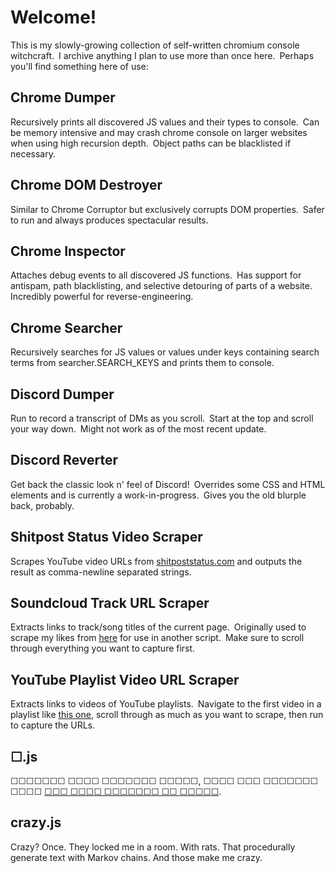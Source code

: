 # Welcome!
This is my slowly-growing collection of self-written chromium console witchcraft.&ensp;I archive anything I plan to use more than once here.&ensp;Perhaps you'll find something here of use:

## Chrome Dumper
Recursively prints all discovered JS values and their types to console.&ensp;Can be memory intensive and may crash chrome console on larger websites when using high recursion depth.&ensp;Object paths can be blacklisted if necessary.

## Chrome DOM Destroyer
Similar to Chrome Corruptor but exclusively corrupts DOM properties.&ensp;Safer to run and always produces spectacular results.

## Chrome Inspector
Attaches debug events to all discovered JS functions.&ensp;Has support for antispam, path blacklisting, and selective detouring of parts of a website.&ensp;Incredibly powerful for reverse-engineering.

## Chrome Searcher
Recursively searches for JS values or values under keys containing search terms from searcher.SEARCH_KEYS and prints them to console.

## Discord Dumper
Run to record a transcript of DMs as you scroll.&ensp;Start at the top and scroll your way down.&ensp;Might not work as of the most recent update.

## Discord Reverter
Get back the classic look n' feel of Discord!&ensp;Overrides some CSS and HTML elements and is currently a work-in-progress.&ensp;Gives you the old blurple back, probably.

## Shitpost Status Video Scraper
Scrapes YouTube video URLs from [shitpoststatus.com](https://shitpoststatus.com/) and outputs the result as comma-newline separated strings.

## Soundcloud Track URL Scraper
Extracts links to track/song titles of the current page.&ensp;Originally used to scrape my likes from [here](https://soundcloud.com/fasteroid-1/likes) for use in another script.&ensp;Make sure to scroll through everything you want to capture first.

## YouTube Playlist Video URL Scraper
Extracts links to videos of YouTube playlists.&ensp;Navigate to the first video in a playlist like [this one](https://www.youtube.com/watch?v=q6EoRBvdVPQ&list=PLFsQleAWXsj_4yDeebiIADdH5FMayBiJo&index=1), scroll through as much as you want to scrape, then run to capture the URLs.

## ☐.js
☐⁢⁤⁢⁢⁢⁤⁢⁤☐⁢⁤⁤⁢⁤⁤⁤⁢☐⁢⁤⁤⁢⁢⁢⁤⁤☐⁢⁤⁤⁢⁤⁤⁤⁤☐⁢⁤⁤⁢⁢⁤⁢⁢☐⁢⁤⁤⁢⁢⁤⁢⁤☐⁢⁤⁤⁤⁢⁢⁤⁤ ☐⁢⁤⁤⁢⁤⁢⁢⁤☐⁢⁤⁤⁢⁤⁤⁤⁢☐⁢⁤⁤⁤⁢⁤⁢⁢☐⁢⁤⁤⁢⁤⁤⁤⁤ ☐⁢⁤⁤⁢⁢⁢⁤⁤☐⁢⁤⁤⁤⁢⁢⁤⁢☐⁢⁤⁤⁤⁤⁢⁢⁤☐⁢⁤⁤⁤⁢⁢⁢⁢☐⁢⁤⁤⁤⁢⁤⁢⁢☐⁢⁤⁤⁢⁤⁢⁢⁤☐⁢⁤⁤⁢⁢⁢⁤⁤ ☐⁢⁤⁤⁢⁢⁢⁤⁢☐⁢⁤⁤⁢⁤⁤⁤⁤☐⁢⁤⁤⁤⁤⁢⁢⁢☐⁢⁤⁤⁢⁢⁤⁢⁤☐⁢⁤⁤⁤⁢⁢⁤⁤, ☐⁢⁤⁤⁢⁤⁤⁢⁢☐⁢⁤⁤⁢⁤⁢⁢⁤☐⁢⁤⁤⁢⁤⁢⁤⁤☐⁢⁤⁤⁢⁢⁤⁢⁤ ☐⁢⁤⁤⁤⁢⁤⁢⁢☐⁢⁤⁤⁢⁤⁢⁢⁢☐⁢⁤⁤⁢⁢⁤⁢⁤ ☐⁢⁤⁤⁢⁢⁤⁢⁤☐⁢⁤⁤⁤⁤⁢⁢⁢☐⁢⁤⁤⁢⁢⁤⁢⁤☐⁢⁤⁤⁤⁢⁢⁤⁢☐⁢⁤⁤⁤⁢⁢⁢⁢☐⁢⁤⁤⁤⁢⁤⁢⁢☐⁢⁤⁤⁤⁢⁢⁤⁤ ☐⁢⁤⁤⁢⁢⁤⁤⁢☐⁢⁤⁤⁤⁢⁢⁤⁢☐⁢⁤⁤⁢⁤⁤⁤⁤☐⁢⁤⁤⁢⁤⁤⁢⁤ [☐⁢⁤⁤⁤⁢⁤⁢⁢☐⁢⁤⁤⁢⁤⁢⁢⁢☐⁢⁤⁤⁢⁢⁤⁢⁤ ☐⁢⁤⁢⁢⁤⁤⁢⁢☐⁢⁤⁤⁢⁤⁤⁤⁤☐⁢⁤⁤⁤⁢⁢⁤⁤☐⁢⁤⁤⁤⁢⁤⁢⁢ ☐⁢⁤⁢⁢⁤⁤⁢⁢☐⁢⁤⁤⁢⁤⁢⁢⁤☐⁢⁤⁤⁢⁢⁢⁤⁢☐⁢⁤⁤⁤⁢⁢⁤⁢☐⁢⁤⁤⁢⁢⁢⁢⁤☐⁢⁤⁤⁤⁢⁢⁤⁢☐⁢⁤⁤⁤⁤⁢⁢⁤ ☐⁢⁤⁤⁢⁤⁢⁢⁤☐⁢⁤⁤⁢⁤⁤⁤⁢ ☐⁢⁤⁢⁢⁤⁤⁤⁤☐⁢⁤⁢⁢⁤⁤⁢⁤☐⁢⁤⁢⁢⁤⁤⁤⁤☐⁢⁤⁢⁤⁢⁢⁤⁢☐⁢⁤⁢⁢⁤⁢⁢⁤](https://youtu.be/4GvsYk5rLGk?t=369).

## crazy.js
Crazy? Once. They locked me in a room. With rats. That procedurally generate text with Markov chains. And those make me crazy.
